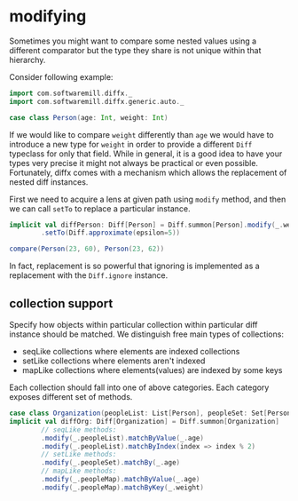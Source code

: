 # modifying

Sometimes you might want to compare some nested values using a different comparator but
the type they share is not unique within that hierarchy.

Consider following example:
```scala mdoc
import com.softwaremill.diffx._
import com.softwaremill.diffx.generic.auto._

case class Person(age: Int, weight: Int)
```

If we would like to compare `weight` differently than `age` we would have to introduce a new type for `weight` 
in order to provide a different `Diff` typeclass for only that field. While in general, it is a good idea to have your types 
very precise it might not always be practical or even possible. Fortunately, diffx comes with a mechanism which allows
the replacement of nested diff instances.

First we need to acquire a lens at given path using `modify` method, 
and then we can call `setTo` to replace a particular instance.

```scala mdoc:silent
implicit val diffPerson: Diff[Person] = Diff.summon[Person].modify(_.weight)
        .setTo(Diff.approximate(epsilon=5))
```

```scala mdoc
compare(Person(23, 60), Person(23, 62))
```

In fact, replacement is so powerful that ignoring is implemented as a replacement 
with the `Diff.ignore` instance.


## collection support

Specify how objects within particular collection within particular diff instance should be matched.
We distinguish free main types of collections:
- seqLike collections where elements are indexed collections
- setLike collections where elements aren't indexed
- mapLike collections where elements(values) are indexed by some keys

Each collection should fall into one of above categories. 
Each category exposes different set of methods.

```scala mdoc:silent
case class Organization(peopleList: List[Person], peopleSet: Set[Person], peopleMap: Map[Person, Person])
implicit val diffOrg: Diff[Organization] = Diff.summon[Organization]
        // seqLike methods:
        .modify(_.peopleList).matchByValue(_.age)
        .modify(_.peopleList).matchByIndex(index => index % 2)
        // setLike methods:
        .modify(_.peopleSet).matchBy(_.age)
        // mapLike methods:
        .modify(_.peopleMap).matchByValue(_.age)
        .modify(_.peopleMap).matchByKey(_.weight)
```